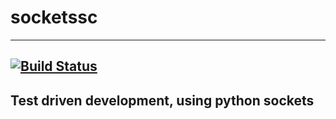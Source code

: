 # socketssc
-----------
[![Build Status](https://travis-ci.org/edwardmbsmith/sockets.svg?branch=develop)](https://travis-ci.org/edwardmbsmith/sockets)
-----------

Test driven development, using python sockets
---------
